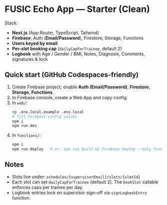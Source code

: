 # FUSIC Echo App — Starter (Clean)

Stack:
- **Next.js** (App Router, TypeScript, Tailwind)
- **Firebase**: Auth (**Email/Password**), Firestore, Storage, Functions
- **Users keyed by email**
- **Per-slot booking cap** (`dailyCapForTrainee`, default 2)
- **Logbook** with Age / Gender / BMI, Notes, Diagnosis, Comments, signatures & lock

## Quick start (GitHub Codespaces-friendly)
1. Create Firebase project; enable **Auth (Email/Password)**, **Firestore**, **Storage**, **Functions**.
2. In Firebase console, create a Web App and copy config.
3. In `web/`:
   ```bash
   cp .env.local.example .env.local
   # fill Firebase config values
   npm i
   npm run dev
   ```
4. In `functions/`:
   ```bash
   npm i
   npm run deploy   # or: npm run build && firebase deploy --only functions
   ```

## Notes
- Slots live under: `schedules/{supervisorEmail}/slots/{slotId}`
- Each slot can set `dailyCapForTrainee` (default 2). The `bookSlot` callable enforces caps per trainee per day.
- Logbook entries lock on supervisor sign-off via `signLogbookEntry` function.
